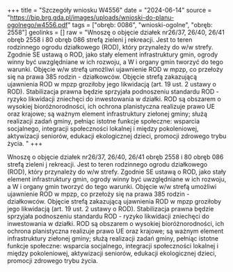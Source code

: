 +++
title = "Szczegóły wniosku W4556"
date = "2024-06-14"
source = "https://bip.brg.gda.pl/images/uploads/wnioski-do-planu-ogolnego/w4556.pdf"
tags = ["obręb: 0086", "wnioski-ogolne", "obręb: 2558"]
geolinks = []
raw = "Wnoszę o objęcie działek nr26/37, 26/40, 26/41 obręb 2558 i 80 obręb 086 strefą zieleni j rekreacji. Jest to teren rodzinnego ogrodu działkowego (ROD), który przynależy do w/w strefy. Zgodnie SE ustawą o ROD, jako stały element infrastruktury gmin, ogrody winny być uwzględniane w ich rozwoju, a W i organy gmin tworzyć do tego warunki. Objęcie w/w strefą umożliwi ujawnienie ROD w mpzp, co przełoży się  na prawa 385 rodzin - działkowców. Objęcie strefą zakazującą ujawnienia ROD w mpzp groziłoby jego likwidacją (art. 19 ust. 2 ustawy o ROD). Stabilizacja prawna będzie sprzyjała podnoszeniu standardu ROD - ryzyko likwidacji zniechęci do inwestowania w działki. ROD są obszarem o wysokiej bioróżnorodności, ich ochrona planistyczna realizuje prawo UE oraz krajowe; są ważnym element infrastruktury ziełonej gminy; służą realizacji zadań gminy, pełniąc istotne funkcje społeczne: wsparcia socjalnego, integracji społeczności lokalnej i między pokoleniowej, aktywizacji seniorów, edukacji ekologicznej dzieci, promocji zdrowego trybu życia. "
+++

Wnoszę o objęcie działek nr26/37, 26/40, 26/41 obręb 2558 i 80 obręb 086 strefą zieleni j
rekreacji. Jest to teren rodzinnego ogrodu działkowego (ROD), który przynależy do w/w strefy. Zgodnie SE
ustawą o ROD, jako stały element infrastruktury gmin, ogrody winny być uwzględniane w ich rozwoju, a W
i organy gmin tworzyć do tego warunki. Objęcie w/w strefą umożliwi ujawnienie ROD w mpzp, co przełoży się
 na prawa 385 rodzin - działkowców. Objęcie strefą zakazującą ujawnienia ROD w mpzp groziłoby jego
likwidacją (art. 19 ust. 2 ustawy o ROD). Stabilizacja prawna będzie sprzyjała podnoszeniu standardu ROD -
ryzyko likwidacji zniechęci do inwestowania w działki. ROD są obszarem o wysokiej bioróżnorodności, ich
ochrona planistyczna realizuje prawo UE oraz krajowe; są ważnym element infrastruktury ziełonej gminy;
służą realizacji zadań gminy, pełniąc istotne funkcje społeczne: wsparcia socjalnego, integracji społeczności
lokalnej i między pokoleniowej, aktywizacji seniorów, edukacji ekologicznej dzieci, promocji zdrowego trybu
życia.




